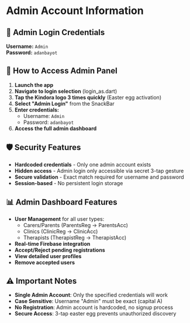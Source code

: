 # Admin Account Information

## 🔐 Admin Login Credentials

**Username:** `Admin`  
**Password:** `adanbayot`

## 🚪 How to Access Admin Panel

1. **Launch the app**
2. **Navigate to login selection** (login_as.dart)
3. **Tap the Kindora logo 3 times quickly** (Easter egg activation)
4. **Select "Admin Login"** from the SnackBar
5. **Enter credentials:**
   - Username: `Admin`
   - Password: `adanbayot`
6. **Access the full admin dashboard**

## 🛡️ Security Features

- **Hardcoded credentials** - Only one admin account exists
- **Hidden access** - Admin login only accessible via secret 3-tap gesture
- **Secure validation** - Exact match required for username and password
- **Session-based** - No persistent login storage

## 📊 Admin Dashboard Features

- **User Management** for all user types:
  - Carers/Parents (ParentsReg → ParentsAcc)
  - Clinics (ClinicReg → ClinicAcc)  
  - Therapists (TherapistReg → TherapistAcc)
- **Real-time Firebase integration**
- **Accept/Reject pending registrations**
- **View detailed user profiles**
- **Remove accepted users**

## ⚠️ Important Notes

- **Single Admin Account**: Only the specified credentials will work
- **Case Sensitive**: Username "Admin" must be exact (capital A)
- **No Registration**: Admin account is hardcoded, no signup process
- **Secure Access**: 3-tap easter egg prevents unauthorized discovery